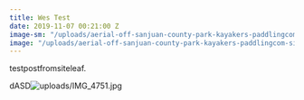 ```yaml
---
title: Wes Test
date: 2019-11-07 00:21:00 Z
image-sm: "/uploads/aerial-off-sanjuan-county-park-kayakers-paddlingcom-size_emlpii%5B1%5D.jpg"
image: "/uploads/aerial-off-sanjuan-county-park-kayakers-paddlingcom-size_emlpii%5B1%5D.jpg"
---
```


testpostfromsiteleaf.

dASD![uploads/IMG_4751.jpg](/uploads/IMG_4751.jpg)